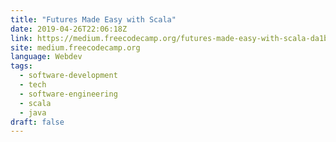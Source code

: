 ```yaml
---
title: "Futures Made Easy with Scala"
date: 2019-04-26T22:06:18Z
link: https://medium.freecodecamp.org/futures-made-easy-with-scala-da1beb3bb281?source=rss----336d898217ee---4
site: medium.freecodecamp.org
language: Webdev
tags:
  - software-development
  - tech
  - software-engineering
  - scala
  - java
draft: false
---
```

